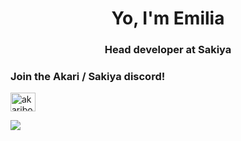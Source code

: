 <h1 align="center">Yo, I'm Emilia</h1>
<h3 align="center">Head developer at Sakiya</h3>

<h3 align="left">Join the Akari / Sakiya discord!</h3>
<a href="https://discord.gg/SjKgKAmEBM" target="blank"><img align="center" src="https://raw.githubusercontent.com/rahuldkjain/github-profile-readme-generator/master/src/images/icons/Social/discord.svg" alt="akaribot" height="30" width="40" /></a>

![](https://media.tenor.com/VtFUW-durpoAAAAC/kururin-kuru-kuru.gif)

